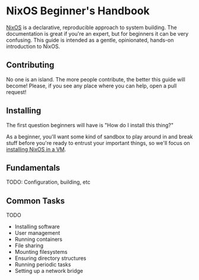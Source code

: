 NixOS Beginner's Handbook
=========================

[NixOS](https://nixos.org/) is a declarative, reproducible approach to system building. The documentation is great if you're an expert, but for beginners it can be very confusing. This guide is intended as a gentle, opinionated, hands-on introduction to NixOS.



Contributing
------------

No one is an island. The more people contribute, the better this guide will become! Please, if you see any place where you can help, open a pull request!



Installing
----------

The first question beginners will have is "How do I install this thing?"

As a beginner, you'll want some kind of sandbox to play around in and break stuff before you're ready to entrust your important things, so we'll focus on [installing NixOS in a VM](installing.md).



Fundamentals
------------

TODO: Configuration, building, etc



Common Tasks
------------

TODO

* Installing software
* User management
* Running containers
* File sharing
* Mounting filesystems
* Ensuring directory structures
* Running periodic tasks
* Setting up a network bridge
